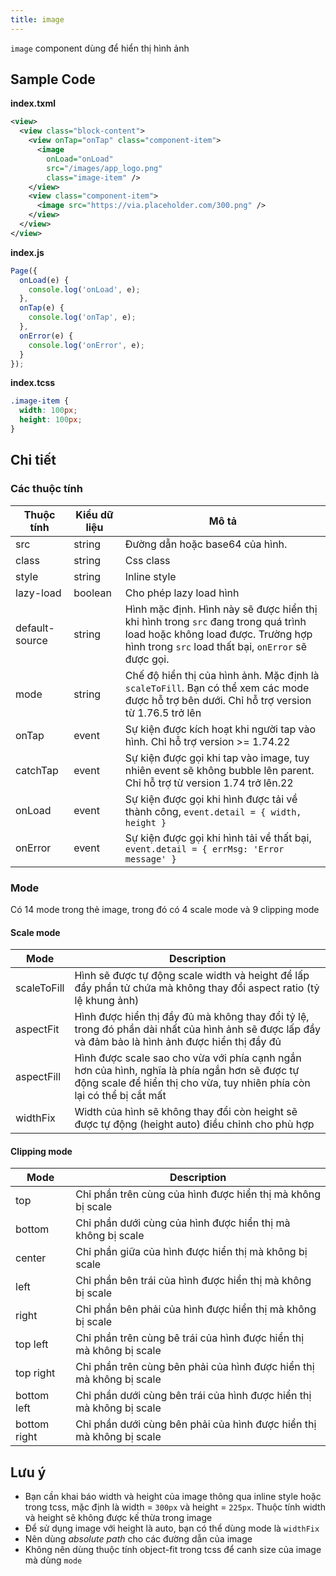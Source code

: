 ```yaml
---
title: image
---
```


`image` component dùng để hiển thị hình ảnh


## Sample Code

**index.txml**

```xml
<view>
  <view class="block-content">
    <view onTap="onTap" class="component-item">
      <image
        onLoad="onLoad"
        src="/images/app_logo.png"
        class="image-item" />
    </view>
    <view class="component-item">
      <image src="https://via.placeholder.com/300.png" />
    </view>
  </view>
</view>
```

**index.js**

```js
Page({
  onLoad(e) {
    console.log('onLoad', e);
  },
  onTap(e) {
    console.log('onTap', e);
  },
  onError(e) {
    console.log('onError', e);
  }
});
```

**index.tcss**

```css
.image-item {
  width: 100px;
  height: 100px;
}
```

## Chi tiết

### Các thuộc tính

| Thuộc tính     | Kiểu dữ liệu | Mô tả                                                                                                                                                                           |
| -------------- | ------------ | ------------------------------------------------------------------------------------------------------------------------------------------------------------------------------- |
| src            | string       | Đường dẫn hoặc base64 của hình.                                                                                                                                                 |
| class          | string       | Css class                                                                                                                                                                       |
| style          | string       | Inline style                                                                                                                                                                    |
| lazy-load      | boolean      | Cho phép lazy load hình                                                                                                                                                         |
| default-source | string       | Hình mặc định. Hình này sẽ được hiển thị khi hình trong `src` đang trong quá trình load hoặc không load được. Trường hợp hình trong `src` load thất bại, `onError` sẽ được gọi. |
| mode           | string       | Chế độ hiển thị của hình ảnh. Mặc định là `scaleToFill`. Bạn có thể xem các mode được hỗ trợ bên dưới. Chỉ hỗ trợ version từ 1.76.5 trở lên                                     |
| onTap          | event        | Sự kiện được kích hoạt khi người tap vào hình. Chỉ hỗ trợ version >= 1.74.22                                                                                                    |
| catchTap       | event        | Sự kiện được gọi khi tap vào image, tuy nhiên event sẽ không bubble lên parent. Chỉ hỗ trợ từ version 1.74 trở lên.22                                                           |
| onLoad         | event        | Sự kiện được gọi khi hình được tải về thành công, `event.detail = { width, height }`                                                                                            |
| onError        | event        | Sự kiện được gọi khi hình tải về thất bại, `event.detail = { errMsg: 'Error message' }`                                                                                         |

### Mode

Có 14 mode trong thẻ image, trong đó có 4 scale mode và 9 clipping mode

#### Scale mode

| Mode        | Description                                                                                                                                                             |
| ----------- | ----------------------------------------------------------------------------------------------------------------------------------------------------------------------- |
| scaleToFill | Hình sẽ được tự động scale width và height để lấp đầy phần tử chứa mà không thay đổi aspect ratio (tỷ lệ khung ảnh)                                                     |
| aspectFit   | Hình được hiển thị đầy đủ mà không thay đổi tỷ lệ, trong đó phần dài nhất của hình ảnh sẽ được lấp đầy và đảm bảo là hình ảnh được hiển thị đầy đủ                      |
| aspectFill  | Hình được scale sao cho vừa với phía cạnh ngắn hơn của hình, nghĩa là phía ngắn hơn sẽ được tự động scale để hiển thị cho vừa, tuy nhiên phía còn lại có thể bị cắt mất |
| widthFix    | Width của hình sẽ không thay đổi còn height sẽ được tự động (height auto) điều chỉnh cho phù hợp                                                                        |

#### Clipping mode

| Mode         | Description                                                          |
| ------------ | -------------------------------------------------------------------- |
| top          | Chỉ phần trên cùng của hình được hiển thị mà không bị scale          |
| bottom       | Chỉ phần dưới cùng của hình được hiển thị mà không bị scale          |
| center       | Chỉ phần giữa của hình được hiển thị mà không bị scale               |
| left         | Chỉ phần bên trái của hình được hiển thị mà không bị scale           |
| right        | Chỉ phần bên phải của hình được hiển thị mà không bị scale           |
| top left     | Chỉ phần trên cùng bê trái của hình được hiển thị mà không bị scale  |
| top right    | Chỉ phần trên cùng bên phải của hình được hiển thị mà không bị scale |
| bottom left  | Chỉ phần dưới cùng bên trái của hình được hiển thị mà không bị scale |
| bottom right | Chỉ phần dưới cùng bên phải của hình được hiển thị mà không bị scale |

## Lưu ý

- Bạn cần khai báo width và height của image thông qua inline style hoặc trong tcss, mặc định là width = `300px` và height = `225px`. Thuộc tính width và height sẽ không được kế thừa trong image
- Để sử dụng image với height là auto, bạn có thể dùng mode là `widthFix`
- Nên dùng _absolute path_ cho các đường dẫn của image
- Không nên dùng thuộc tính object-fit trong tcss để canh size của image mà dùng `mode`
